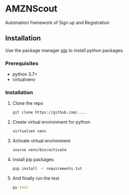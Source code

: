 # AMZNScout

Automation framework of Sign up and Registration
## Installation

Use the package manager [pip](https://pip.pypa.io/en/stable/) to install python packages.

### Prerequisites


* python 3.7+
* virtualvenv

### Installation



1. Clone the repo
   ```sh
   git clone https://github.com/....
   ```
2. Create virtual environment for python
   ```sh
   virtualven venv
   ```
3. Activate virtual environment
   ```sh
   sourve venv/bin/activate
   ```
4. install pip packages
   ```sh
   pip install -r requirements.txt
   ```
5. And finally run the test
   ```js
   py.test
